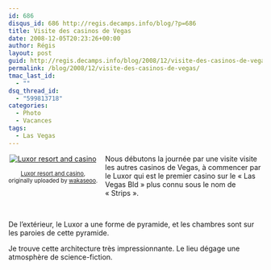 ```yaml
---
id: 686
disqus_id: 686 http://regis.decamps.info/blog/?p=686
title: Visite des casinos de Vegas
date: 2008-12-05T20:23:26+00:00
author: Régis
layout: post
guid: http://regis.decamps.info/blog/2008/12/visite-des-casinos-de-vegas/
permalink: /blog/2008/12/visite-des-casinos-de-vegas/
tmac_last_id:
  - ""
dsq_thread_id:
  - "599813718"
categories:
  - Photo
  - Vacances
tags:
  - Las Vegas
---
```

<div style="float: left; text-align: center; margin-right: 15px; margin-bottom: 15px;">
  <a href="http://www.flickr.com/photos/wakaseoo/3095324377/" title="photo sharing"><img src="http://farm4.static.flickr.com/3100/3095324377_df3c0bf6fd_t.jpg" alt="Luxor resort and casino" /></a><br /> <span style="font-size: 0.8em; margin-top: 0px;"><br /> <a href="http://www.flickr.com/photos/wakaseoo/3095324377/">Luxor resort and casino</a>,<br /> originally uploaded by <a href="http://www.flickr.com/people/wakaseoo/">wakaseoo</a>.<br /> </span>
</div>

Nous débutons la journée par une visite visite les autres casinos de Vegas, à commencer par le Luxor qui est le premier casino sur le « Las Vegas Bld » plus connu sous le nom de « Strips ».
  
<br clear="all" />
  
<!--more-->

De l’extérieur, le Luxor a une forme de pyramide, et les chambres sont sur les paroies de cette pyramide.

Je trouve cette architecture très impressionnante. Le lieu dégage une atmosphère de science-fiction.
